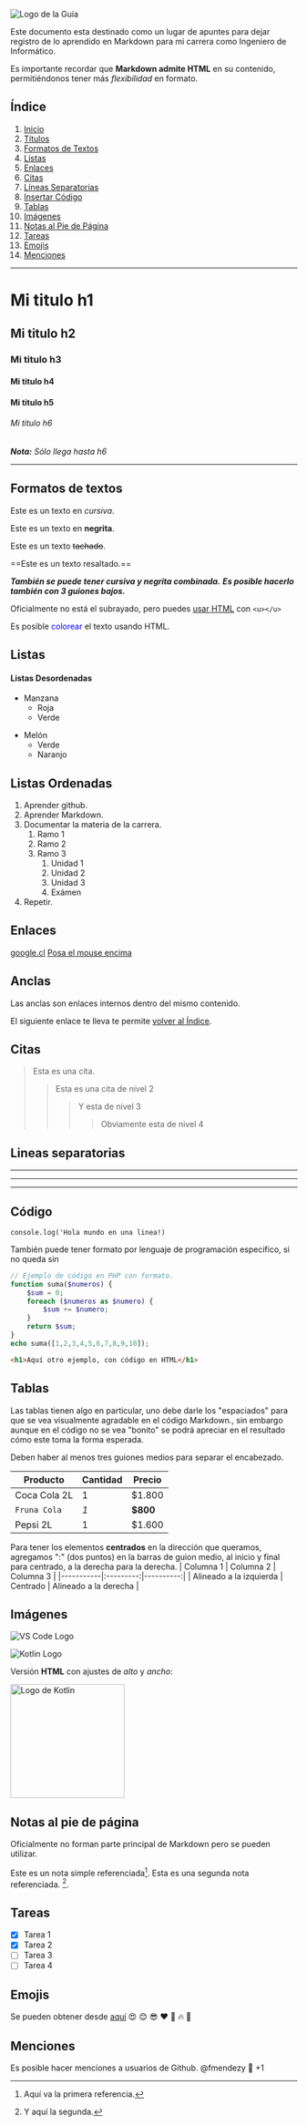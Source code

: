 ![Logo de la Guía](https://raw.githubusercontent.com/fmendezy/Guia-de-Markdown/main/img/TituloGuia_FMY.png "Logo de la Guía de Markdown")

Este documento esta destinado como un lugar de apuntes para dejar registro de lo aprendido en Markdown para mi carrera como Ingeniero de Informático.

Es importante recordar que **Markdown admite HTML** en su contenido, permitiéndonos tener más *flexibilidad* en formato.

## Índice
1. [Inicio](#Índice)
2. [Títulos](#mi-titulo-h1)
3. [Formatos de Textos](#formatos-de-textos)
4. [Listas](#listas)
5. [Enlaces](#enlaces)
6. [Citas](#citas)
7. [Líneas Separatorias](#lineas-separatorias)
8. [Insertar Código](#código)
9. [Tablas](#tablas)
10. [Imágenes](#imágenes)
11. [Notas al Pie de Página](#notas-al-pie-de-página)
12. [Tareas](#tareas)
13. [Emojis](#emojis)
14. [Menciones](#menciones)
___
<!-- Titulos -->
# Mi titulo h1
## Mi titulo h2
### Mi titulo h3
#### Mi titulo h4
#### Mi titulo h5
###### Mi titulo h6
***Nota:** Sólo llega hasta h6*

---
## Formatos de textos
<!-- Italic (Cursiva) -->
Este es un texto en *cursiva*.

<!-- Strong (negrita) -->
Este es un texto en **negrita**.

<!-- Strikethrough (Tachado) -->
Este es un texto ~~tachado~~.

<!-- Resaltado de Texto -->
==Este es un texto resaltado.==

<!-- Cursiva y Negrita Combinada -->
***También se puede tener cursiva y negrita combinada.***
___Es posible hacerlo también con 3 guiones bajos.___

<!-- Resaltado de Texto -->
Oficialmente no está el subrayado, pero puedes <u>usar HTML</u> con `<u></u>`

<!-- Colores de Texto -->
Es posible <span style="color:blue">colorear</span> el texto usando HTML.

<!-- Subrayado -->

<!-- UL (Lista desordenada) -->
## Listas
#### Listas Desordenadas
* Manzana
  * Roja
  * Verde
- Melón
  - Verde
  - Naranjo


<!-- OL (Lista ordenada) -->
## Listas Ordenadas
1. Aprender github.
2. Aprender Markdown.
3. Documentar la materia de la carrera.
   1. Ramo 1
   2. Ramo 2
   3. Ramo 3
      1. Unidad 1
      2. Unidad 2
      3. Unidad 3
      4. Exámen
4. Repetir.

<!-- Links (Enlaces) -->
## Enlaces
[google.cl](https://www.google.cl)
[Posa el mouse encima](https://www.google.cl "Genial, sigues las instrucciones, esto se puede leer al posar el mouse en este enlace.")

<!-- Anclas -->
## Anclas
Las anclas son enlaces internos dentro del mismo contenido.

El siguiente enlace te lleva te permite [volver al Índice](#índice).

<!-- Quotes (Citas) -->
## Citas
> Esta es una cita.
>>Esta es una cita de nivel 2
>>>Y esta de nivel 3
>>>>Obviamente esta de nivel 4

<!-- Lineas -->
## Lineas separatorias
---
***
___

<!-- Insertar Código -->
## Código
`console.log('Hola mundo en una linea!)`

También puede tener formato por lenguaje de programación especifico, si no queda sin
```php
// Ejemplo de código en PHP con formato.
function suma($numeros) {
    $sum = 0;
    foreach ($numeros as $numero) {
        $sum += $numero;
    }
    return $sum;
}
echo suma([1,2,3,4,5,6,7,8,9,10]);
```

```html
<h1>Aquí otro ejemplo, con código en HTML</h1>
```
<!-- Tablas -->
## Tablas
Las tablas tienen algo en particular, uno debe darle los "espaciados" para que se vea visualmente agradable en el código Markdown., sin embargo aunque en el código no se vea "bonito" se podrá apreciar en el resultado cómo este toma la forma esperada.

Deben haber al menos tres guiones medios para separar el encabezado.

| Producto     | Cantidad     | Precio       |
| ------------ | ------------ | ------------ |
| Coca Cola 2L | 1            | $1.800       |
|`Fruna Cola`  | *1*          | **$800**     |
| Pepsi 2L     | 1            | $1.600       |

Para tener los elementos **centrados** en la dirección que queramos, agregamos ":" (dos puntos) en la barras de guion medio, al inicio y final para centrado, a la derecha para la derecha.
| Columna 1 | Columna 2 | Columna 3 |
|-----------|:---------:|----------:|
| Alineado a la izquierda | Centrado | Alineado a la derecha |

<!-- Imagenes -->
## Imágenes

<!-- Version con link externo -->
![VS Code Logo](https://code.visualstudio.com/assets/images/code-stable.png "Logo de Visual Studio")

<!-- Versión con archivo local -->
![Kotlin Logo](./img/Kotlin_Icon.png "Logo de Kotlin")

<!-- Versión HTML Ajustando tamaños -->
Versión **HTML** con ajustes de *alto* y *ancho*:

<img src="./img/Kotlin_Icon.png" alt="Logo de Kotlin" title="Logo de Kotlin en HTML" width="200" height="200">

<!-- Videos 
#### Videos
<video width="320" height="240" controls>
  <source src="./video/video.mp4" type="video/mp4">
  Tu navegador no soporta el video tag.
</video>
-->

<!-- Notas -->
## Notas al pie de página
Oficialmente no forman parte principal de Markdown pero se pueden utilizar.

Este es un nota simple referenciada[^1].
Esta es una segunda nota referenciada. [^2].

<!-- Ver pie de página estos puntos -->
[^1]: Aquí va la primera referencia.
[^2]: Y aquí la segunda.


<!-- GITHUB MARKDOWN (REGLAS PROPIAS DE GITHUB) -->
## Tareas
* [x] Tarea 1
* [x] Tarea 2
* [ ] Tarea 3
* [ ] Tarea 4

<!-- Emojis -->
## Emojis
Se pueden obtener desde [aquí](https://gist.github.com/rxaviers/7360908 "Enlace a un articulo completo.")
:heart_eyes: :blush: :sunglasses: :heart: :star2: :fire: :muscle:

<!-- Mencionar a otros usuarios -->
## Menciones
Es posible hacer menciones a usuarios de Github.
@fmendezy :muscle: +1

<!-- Fin -->
